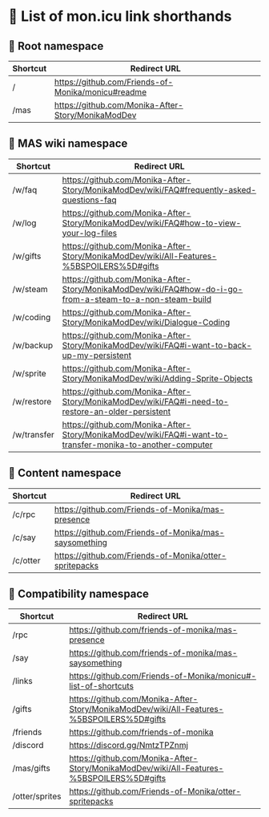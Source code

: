 # 🔗 List of mon.icu link shorthands

## 🌳 Root namespace

| Shortcut | Redirect URL                                       |
|----------|----------------------------------------------------|
| /        | https://github.com/Friends-of-Monika/monicu#readme |
| /mas     | https://github.com/Monika-After-Story/MonikaModDev |

## 📖 MAS wiki namespace

| Shortcut    | Redirect URL                                                                                              |
|-------------|-----------------------------------------------------------------------------------------------------------|
| /w/faq      | https://github.com/Monika-After-Story/MonikaModDev/wiki/FAQ#frequently-asked-questions-faq                |
| /w/log      | https://github.com/Monika-After-Story/MonikaModDev/wiki/FAQ#how-to-view-your-log-files                    |
| /w/gifts    | https://github.com/Monika-After-Story/MonikaModDev/wiki/All-Features-%5BSPOILERS%5D#gifts                 |
| /w/steam    | https://github.com/Monika-After-Story/MonikaModDev/wiki/FAQ#how-do-i-go-from-a-steam-to-a-non-steam-build |
| /w/coding   | https://github.com/Monika-After-Story/MonikaModDev/wiki/Dialogue-Coding                                   |
| /w/backup   | https://github.com/Monika-After-Story/MonikaModDev/wiki/FAQ#i-want-to-back-up-my-persistent               |
| /w/sprite   | https://github.com/Monika-After-Story/MonikaModDev/wiki/Adding-Sprite-Objects                             |
| /w/restore  | https://github.com/Monika-After-Story/MonikaModDev/wiki/FAQ#i-need-to-restore-an-older-persistent         |
| /w/transfer | https://github.com/Monika-After-Story/MonikaModDev/wiki/FAQ#i-want-to-transfer-monika-to-another-computer |

## 🎁 Content namespace

| Shortcut | Redirect URL                                           |
|----------|--------------------------------------------------------|
| /c/rpc   | https://github.com/Friends-of-Monika/mas-presence      |
| /c/say   | https://github.com/Friends-of-Monika/mas-saysomething  |
| /c/otter | https://github.com/Friends-of-Monika/otter-spritepacks |

## 📜 Compatibility namespace

| Shortcut       | Redirect URL                                                                              |
|----------------|-------------------------------------------------------------------------------------------|
| /rpc           | https://github.com/friends-of-monika/mas-presence                                         |
| /say           | https://github.com/friends-of-monika/mas-saysomething                                     |
| /links         | https://github.com/Friends-of-Monika/monicu#-list-of-shortcuts                            |
| /gifts         | https://github.com/Monika-After-Story/MonikaModDev/wiki/All-Features-%5BSPOILERS%5D#gifts |
| /friends       | https://github.com/friends-of-monika                                                      |
| /discord       | https://discord.gg/NmtzTPZnmj                                                             |
| /mas/gifts     | https://github.com/Monika-After-Story/MonikaModDev/wiki/All-Features-%5BSPOILERS%5D#gifts |
| /otter/sprites | https://github.com/Friends-of-Monika/otter-spritepacks                                    |
